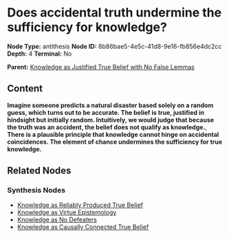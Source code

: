 # Does accidental truth undermine the sufficiency for knowledge?

**Node Type:** antithesis
**Node ID:** 8b86bae5-4e5c-41d8-9e16-fb856e4dc2cc
**Depth:** 4
**Terminal:** No

**Parent:** [Knowledge as Justified True Belief with No False Lemmas](knowledge-as-justified-true-belief-with-no-false-lemmas-synthesis-e62bc6e0-4de9-405b-bcce-54dcabd19a36.md)

## Content

**Imagine someone predicts a natural disaster based solely on a random guess, which turns out to be accurate. The belief is true, justified in hindsight but initially random. Intuitively, we would judge that because the truth was an accident, the belief does not qualify as knowledge.**, **There is a plausible principle that knowledge cannot hinge on accidental coincidences. The element of chance undermines the sufficiency for true knowledge.**

## Related Nodes

### Synthesis Nodes

- [Knowledge as Reliably Produced True Belief](knowledge-as-reliably-produced-true-belief-synthesis-9acdefd5-22a5-435d-b2cd-503ebda55a56.md)
- [Knowledge as Virtue Epistemology](knowledge-as-virtue-epistemology-synthesis-e0e3fb4e-3978-4af1-88b4-89d0b0c49f90.md)
- [Knowledge as No Defeaters](knowledge-as-no-defeaters-synthesis-067f0749-8187-4d06-a7c0-3d9ae40f18fe.md)
- [Knowledge as Causally Connected True Belief](knowledge-as-causally-connected-true-belief-synthesis-9940040d-47a5-49bb-9097-3080311dd27c.md)

